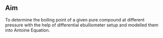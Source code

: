 ## Aim

To determine the boiling point of a given pure compound at different pressure with the help of differential ebulliometer setup and modelled them into Antoine Equation.
